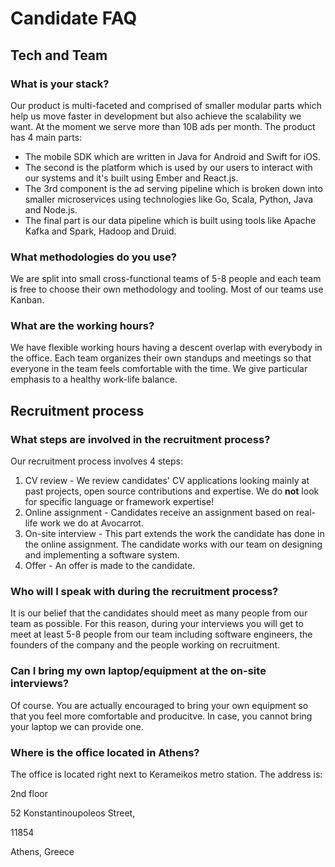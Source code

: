 # Candidate FAQ

## Tech and Team

### What is your stack?

Our product is multi-faceted and comprised of smaller modular parts which help us move faster in development but also achieve the scalability we want. At the moment we serve more than 10B ads per month. The product has 4 main parts:

- The mobile SDK which are written in Java for Android and Swift for iOS. 
- The second is the platform which is used by our users to interact with our systems and it's built using Ember and React.js. 
- The 3rd component is the ad serving pipeline which is broken down into smaller microservices using technologies like Go, Scala, Python, Java and Node.js. 
- The final part is our data pipeline which is built using tools like Apache Kafka and Spark, Hadoop and Druid.

### What methodologies do you use?

We are split into small cross-functional teams of 5-8 people and each team is free to choose their own methodology and tooling. Most of our teams use Kanban.

### What are the working hours?

We have flexible working hours having a descent overlap with everybody in the office. Each team organizes their own standups and meetings so that everyone in the team feels comfortable with the time. We give particular emphasis to a healthy work-life balance.

## Recruitment process

### What steps are involved in the recruitment process?

Our recruitment process involves 4 steps:

1. CV review - We review candidates' CV applications looking mainly at past projects, open source contributions and expertise. We do **not** look for specific language or framework expertise!
2. Online assignment - Candidates receive an assignment based on real-life work we do at Avocarrot. 
3. On-site interview - This part extends the work the candidate has done in the online assignment. The candidate works with our team on designing and implementing a software system.
4. Offer - An offer is made to the candidate.

### Who will I speak with during the recruitment process?

It is our belief that the candidates should meet as many people from our team as possible. For this reason, during your interviews you will get to meet at least 5-8 people from our team including software engineers, the founders of the company and the people working on recruitment. 

### Can I bring my own laptop/equipment at the on-site interviews?

Of course. You are actually encouraged to bring your own equipment so that you feel more comfortable and producitve. In case, you cannot bring your laptop we can provide one. 

### Where is the office located in Athens?

The office is located right next to Kerameikos metro station.
The address is: 

2nd floor

52 Konstantinoupoleos Street,

11854

Athens, Greece